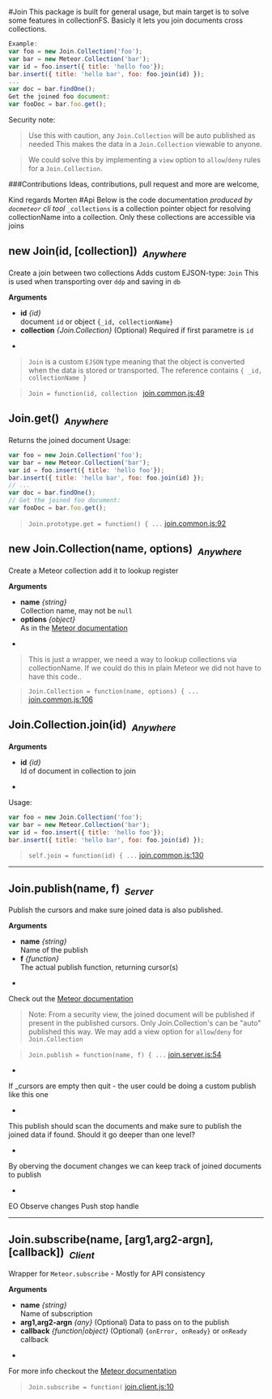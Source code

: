#Join
This package is built for general usage, but main target is to solve some
features in collectionFS.
Basicly it lets you join documents cross collections.

```js
Example:
var foo = new Join.Collection('foo');
var bar = new Meteor.Collection('bar');
var id = foo.insert({ title: 'hello foo'});
bar.insert({ title: 'hello bar', foo: foo.join(id) });
...
var doc = bar.findOne();
Get the joined foo document:
var fooDoc = bar.foo.get();
```
Security note:

> Use this with caution, any `Join.Collection` will be auto published as needed
> This makes the data in a `Join.Collection` viewable to anyone.

> We could solve this by implementing a `view` option to `allow`/`deny` rules
> for a `Join.Collection`.

###Contributions
Ideas, contributions, pull request and more are welcome,

Kind regards Morten
#Api
Below is the code documentation *produced by `docmeteor` cli tool*
`_collections` is a collection pointer object for resolving collectionName
into a collection. Only these collections are accessible via joins

## <a name="Join"></a>new Join(id, [collection])&nbsp;&nbsp;<sub><i>Anywhere</i></sub> ##
Create a join between two collections
Adds custom EJSON-type: `Join` This is used when transporting over `ddp` and saving in `db`

__Arguments__

* __id__ *{id}*  
document `id` or object `{_id, collectionName}`
* __collection__ *{Join.Collection}*    (Optional)
Required if first parametre is `id`

-
> `Join` is a custom `EJSON` type meaning that the object is converted
> when the data is stored or transported. The reference contains
> `{ _id, collectionName }`

> ```Join = function(id, collection ``` [join.common.js:49](join.common.js#L49)

## <a name="Join.get"></a>Join.get()&nbsp;&nbsp;<sub><i>Anywhere</i></sub> ##
Returns the joined document
Usage:
```js
var foo = new Join.Collection('foo');
var bar = new Meteor.Collection('bar');
var id = foo.insert({ title: 'hello foo'});
bar.insert({ title: 'hello bar', foo: foo.join(id) });
// ...
var doc = bar.findOne();
// Get the joined foo document:
var fooDoc = bar.foo.get();
```

> ```Join.prototype.get = function() { ...``` [join.common.js:92](join.common.js#L92)

## <a name="Join.Collection"></a>new Join.Collection(name, options)&nbsp;&nbsp;<sub><i>Anywhere</i></sub> ##
Create a Meteor collection add it to lookup register

__Arguments__

* __name__ *{string}*  
Collection name, may not be `null`
* __options__ *{object}*  
As in the [Meteor documentation](http://docs.meteor.com/#meteor_collection)

-
> This is just a wrapper, we need a way to lookup collections via
> collectionName. If we could do this in plain Meteor we did not have to
> have this code..

> ```Join.Collection = function(name, options) { ...``` [join.common.js:106](join.common.js#L106)

## <a name="Join.Collection.join"></a>Join.Collection.join(id)&nbsp;&nbsp;<sub><i>Anywhere</i></sub> ##

__Arguments__

* __id__ *{id}*  
Id of document in collection to join

-
Usage:
```js
var foo = new Join.Collection('foo');
var bar = new Meteor.Collection('bar');
var id = foo.insert({ title: 'hello foo'});
bar.insert({ title: 'hello bar', foo: foo.join(id) });
```

> ```self.join = function(id) { ...``` [join.common.js:130](join.common.js#L130)


---

## <a name="Join.publish"></a>Join.publish(name, f)&nbsp;&nbsp;<sub><i>Server</i></sub> ##
Publish the cursors and make sure joined data is also published.

__Arguments__

* __name__ *{string}*  
Name of the publish
* __f__ *{function}*  
The actual publish function, returning cursor(s)

-
Check out the [Meteor documentation](http://docs.meteor.com/#meteor_publish)
> Note: From a security view, the joined document will be published if
> present in the published cursors. Only Join.Collection's can be "auto" published
> this way. We may add a view option for `allow`/`deny` for `Join.Collection`

> ```Join.publish = function(name, f) { ...``` [join.server.js:54](join.server.js#L54)

-
If _cursors are empty then quit - the user could be doing a custom
publish like this one

-
This publish should scan the documents and make sure to publish the joined
data if found. Should it go deeper than one level?

-
By oberving the document changes we can keep track of joined documents
to publish

-
EO Observe changes
Push stop handle


---

## <a name="Join.subscribe"></a>Join.subscribe(name, [arg1,arg2-argn], [callback])&nbsp;&nbsp;<sub><i>Client</i></sub> ##
Wrapper for `Meteor.subscribe` - Mostly for API consistency

__Arguments__

* __name__ *{string}*  
Name of subscription
* __arg1,arg2-argn__ *{any}*    (Optional)
Data to pass on to the publish
* __callback__ *{function|object}*    (Optional)
`{onError, onReady}` or `onReady` callback

-
For more info checkout the [Meteor documentation](http://docs.meteor.com/#meteor_subscribe)

> ```Join.subscribe = function(``` [join.client.js:10](join.client.js#L10)
